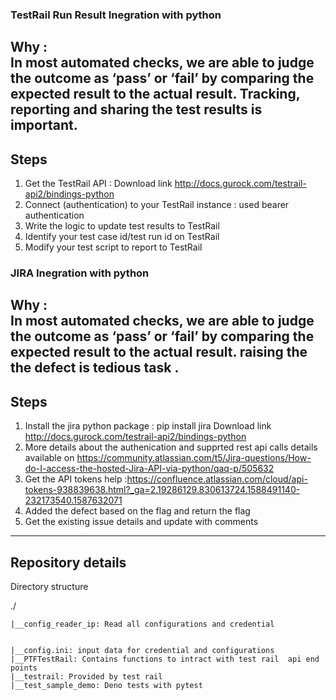 ### TestRail Run Result Inegration with python 
Why :  
In most automated checks, we are able to judge the outcome as ‘pass’ or ‘fail’ by comparing the expected result to the actual result. Tracking, reporting and sharing the test results is important.
--------------------------------------
Steps
------------------------------------
1. Get the TestRail API : Download link http://docs.gurock.com/testrail-api2/bindings-python
2. Connect (authentication) to your TestRail instance : used bearer authentication
3. Write the logic to update test results to TestRail
4. Identify your test case id/test run id on TestRail
5. Modify your test script to report to TestRail

### JIRA Inegration with python    
Why :    
In most automated checks, we are able to judge the outcome as ‘pass’ or ‘fail’ by comparing the expected result to the actual result. raising the the defect is tedious task .   
--------------------------------------   
Steps  
------------------------------------   
1. Install the jira python package  : pip install jira Download link http://docs.gurock.com/testrail-api2/bindings-python     
2. More details about the authenication and supprted rest api calls details available on https://community.atlassian.com/t5/Jira-questions/How-do-I-access-the-hosted-Jira-API-via-python/qaq-p/505632     
3. Get the API tokens help :https://confluence.atlassian.com/cloud/api-tokens-938839638.html?_ga=2.19286129.830613724.1588491140-232173540.1587632071   
4. Added the defect based on the flag and return the flag         
5. Get the existing issue details and update with comments
-------------------    
Repository details    
-------------------   
 Directory structure           

   ./       
   
	|__config_reader_ip: Read all configurations and credential       
	
	
	|__config.ini: input data for credential and configurations    
	|__PTFTestRail: Contains functions to intract with test rail  api end points	
	|__testrail: Provided by test rail   
	|__test_sample_demo: Deno tests with pytest    

	
